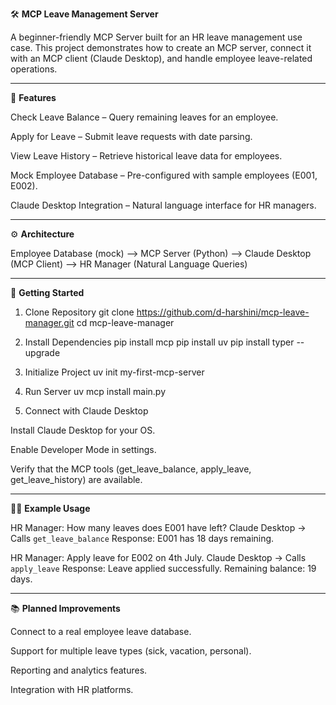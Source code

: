 🛠️ **MCP Leave Management Server**

A beginner-friendly MCP Server built for an HR leave management use case.
This project demonstrates how to create an MCP server, connect it with an MCP client (Claude Desktop), and handle employee leave-related operations.

-------

📌 **Features**

Check Leave Balance – Query remaining leaves for an employee.

Apply for Leave – Submit leave requests with date parsing.

View Leave History – Retrieve historical leave data for employees.

Mock Employee Database – Pre-configured with sample employees (E001, E002).

Claude Desktop Integration – Natural language interface for HR managers.

-----

⚙️ **Architecture**

  Employee Database (mock) --> MCP Server (Python) --> Claude Desktop (MCP Client) --> HR Manager (Natural Language Queries)

-----

🚀 **Getting Started**
1. Clone Repository
git clone https://github.com/d-harshini/mcp-leave-manager.git
cd mcp-leave-manager

2. Install Dependencies
pip install mcp
pip install uv
pip install typer --upgrade

3. Initialize Project
uv init my-first-mcp-server

4. Run Server
uv mcp install main.py

5. Connect with Claude Desktop

Install Claude Desktop for your OS.

Enable Developer Mode in settings.

Verify that the MCP tools (get_leave_balance, apply_leave, get_leave_history) are available.

-----

🧑‍💻 **Example Usage**

HR Manager: How many leaves does E001 have left?
Claude Desktop → Calls `get_leave_balance`
Response: E001 has 18 days remaining.

HR Manager: Apply leave for E002 on 4th July.
Claude Desktop → Calls `apply_leave`
Response: Leave applied successfully. Remaining balance: 19 days.

----

📚 **Planned Improvements**

Connect to a real employee leave database.

Support for multiple leave types (sick, vacation, personal).

Reporting and analytics features.

Integration with HR platforms.





